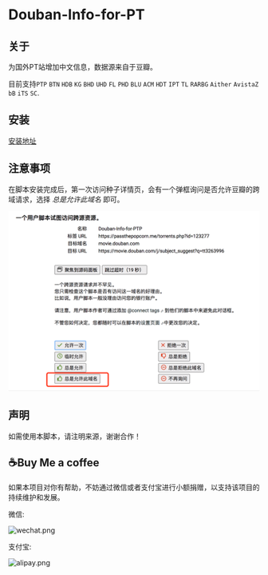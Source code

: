 # Douban-Info-for-PT

## 关于

为国外PT站增加中文信息，数据源来自于豆瓣。

目前支持`PTP` `BTN` `HDB` `KG` `BHD` `UHD` `FL` `PHD` `BLU` `ACM` `HDT` `IPT` `TL` `RARBG` `Aither` `AvistaZ` `bB` `iTS` `SC`.

## 安装

[安装地址](https://greasyfork.org/zh-CN/scripts/410851-douban-info-for-pt)

## 注意事项

在脚本安装完成后，第一次访问种子详情页，会有一个弹框询问是否允许豆瓣的跨域请求，选择 *总是允许此域名* 即可。

![](/assets/cors.png)

## 声明

如需使用本脚本，请注明来源，谢谢合作！

## ☕️Buy Me a coffee

如果本项目对你有帮助，不妨通过微信或者支付宝进行小额捐赠，以支持该项目的持续维护和发展。

微信:

<img alt="wechat.png" src="https://ptpimg.me/6zq3va.jpg" width="200">

支付宝:

<img alt="alipay.png" src="https://ptpimg.me/3dw5k6.jpg" width="200">
